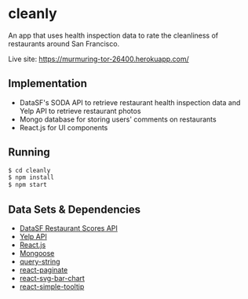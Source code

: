 # cleanly 

An app that uses health inspection data to rate the cleanliness of restaurants around San Francisco.

Live site: https://murmuring-tor-26400.herokuapp.com/

## Implementation

* DataSF's SODA API to retrieve restaurant health inspection data and Yelp API to retrieve restaurant photos
* Mongo database for storing users' comments on restaurants
* React.js for UI components

## Running

```bash
$ cd cleanly
$ npm install
$ npm start
```

## Data Sets & Dependencies

* [DataSF Restaurant Scores API](https://dev.socrata.com/foundry/data.sfgov.org/sipz-fjte)
* [Yelp API](https://www.yelp.com/developers/documentation/v3)
* [React.js](https://reactjs.org/)
* [Mongoose](https://mongoosejs.com/)
* [query-string](https://www.npmjs.com/package/query-string)
* [react-paginate](https://www.npmjs.com/package/react-paginate)
* [react-svg-bar-chart](https://www.npmjs.com/package/react-svg-bar-chart)
* [react-simple-tooltip](https://www.npmjs.com/package/react-simple-tooltip)
